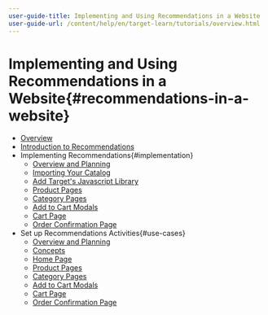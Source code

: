 ```yaml
---
user-guide-title: Implementing and Using Recommendations in a Website
user-guide-url: /content/help/en/target-learn/tutorials/overview.html
---
```


# Implementing and Using Recommendations in a Website{#recommendations-in-a-website}

+ [Overview](overview.md)
+ [Introduction to Recommendations](introduction.md)
+ Implementing Recommendations{#implementation}
  + [Overview and Planning](implementation/overview-and-planning.md)
  + [Importing Your Catalog](implementation/catalog.md)
  + [Add Target's Javascript Library](implementation/library.md)
  + [Product Pages](implementation/product-pages.md)
  + [Category Pages](implementation/category-pages.md)
  + [Add to Cart Modals](implementation/add-to-cart-modals.md)
  + [Cart Page](implementation/cart-page.md)
  + [Order Confirmation Page](implementation/order-confirmation-page.md)
+ Set up Recommendations Activities{#use-cases}
  + [Overview and Planning](use-cases/overview-and-planning.md)
  + [Concepts](use-cases/concepts.md)
  + [Home Page](use-cases/home-page.md)
  + [Product Pages](use-cases/product-pages.md)
  + [Category Pages](use-cases/category-pages.md)
  + [Add to Cart Modals](use-cases/add-to-cart-modals.md)
  + [Cart Page](use-cases/cart-page.md)
  + [Order Confirmation Page](use-cases/order-confirmation-page.md)
